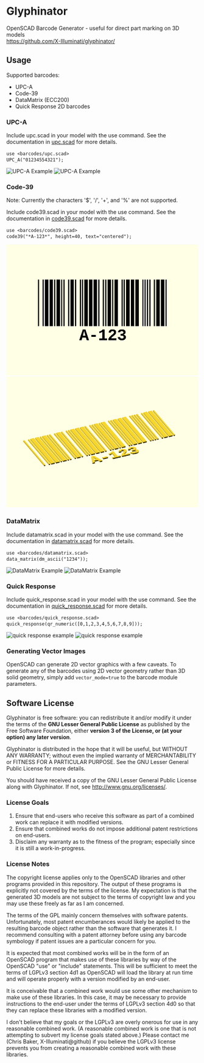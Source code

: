 # Glyphinator
OpenSCAD Barcode Generator - useful for direct part marking on 3D models  
https://github.com/X-Illuminati/glyphinator/

## Usage
Supported barcodes:
* UPC-A
* Code-39
* DataMatrix (ECC200)
* Quick Response 2D barcodes

### UPC-A
Include upc.scad in your model with the use command.
See the documentation in [upc.scad](barcodes/upc.scad) for more details.
```
use <barcodes/upc.scad>
UPC_A("01234554321");
```

![UPC-A Example](doc/upc-example.png)
![UPC-A Example](doc/upc-example2.png)

### Code-39
Note: Currently the characters '$', '/', '+', and '%' are not supported.

Include code39.scad in your model with the use command.
See the documentation in [code39.scad](barcodes/code39.scad) for more details.
```
use <barcodes/code39.scad>
code39("*A-123*", height=40, text="centered");
```

![Code-39 Example](doc/code39-example.png)
![Code-39 Example](doc/code39-example2.png)

### DataMatrix
Include datamatrix.scad in your model with the use command.
See the documentation in [datamatrix.scad](barcodes/datamatrix.scad) for more
details.
```
use <barcodes/datamatrix.scad>
data_matrix(dm_ascii("1234"));
```

![DataMatrix Example](doc/datamatrix-example.png)
![DataMatrix Example](doc/datamatrix-example2.png)

### Quick Response
Include quick_response.scad in your model with the use command.
See the documentation in [quick_response.scad](barcodes/quick_response.scad)
for more details.
```
use <barcodes/quick_response.scad>
quick_response(qr_numeric([0,1,2,3,4,5,6,7,8,9]));
```

![quick response example](doc/quick_response-example.png)
![quick response example](doc/quick_response-example2.png)

### Generating Vector Images
OpenSCAD can generate 2D vector graphics with a few caveats.
To generate any of the barcodes using 2D vector geometry rather than 3D solid
geometry, simply add `vector_mode=true` to the barcode module parameters.

## Software License
Glyphinator is free software: you can redistribute it and/or modify
it under the terms of the **GNU Lesser General Public License** as published by
the Free Software Foundation, either **version 3 of the License, or
(at your option) any later version**.

Glyphinator is distributed in the hope that it will be useful,
but WITHOUT ANY WARRANTY; without even the implied warranty of
MERCHANTABILITY or FITNESS FOR A PARTICULAR PURPOSE.  See the
GNU Lesser General Public License for more details.

You should have received a copy of the GNU Lesser General Public License
along with Glyphinator.  If not, see <http://www.gnu.org/licenses/>.

### License Goals
1. Ensure that end-users who receive this software as part of a combined work
   can replace it with modified versions.
2. Ensure that combined works do not impose additional patent restrictions on
   end-users.
3. Disclaim any warranty as to the fitness of the program; especially since it
   is still a work-in-progress.

### License Notes
The copyright license applies only to the OpenSCAD libraries and other programs
provided in this repository. The output of these programs is explicitly not
covered by the terms of the license.
My expectation is that the generated 3D models are not subject to the terms of
copyright law and you may use these freely as far as I am concerned.

The terms of the GPL mainly concern themselves with software patents.
Unfortunately, most patent encumberances would likely be applied to the
resulting barcode object rather than the software that generates it.
I recommend consulting with a patent attorney before using any barcode
symbology if patent issues are a particular concern for you.

It is expected that most combined works will be in the form of an OpenSCAD
program that makes use of these libraries by way of the OpenSCAD "use" or
"include" statements. This will be sufficient to meet the terms of LGPLv3
section 4d1 as OpenSCAD will load the library at run time and will operate
properly with a version modified by an end-user.

It is conceivable that a combined work would use some other mechanism to make
use of these libraries. In this case, it may be necessary to provide
instructions to the end-user under the terms of LGPLv3 section 4d0 so that they
can replace these libraries with a modified version.

I don't believe that my goals or the LGPLv3 are overly onerous for use in any
reasonable combined work. (A reasonable combined work is one that is not
attempting to subvert my license goals stated above.) 
Please contact me (Chris Baker, X-Illuminati@github) if you believe the LGPLv3
license prevents you from creating a reasonable combined work with these
libraries.
